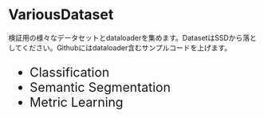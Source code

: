 # VariousDataset
検証用の様々なデータセットとdataloaderを集めます。DatasetはSSDから落としてください。Githubにはdataloader含むサンプルコードを上げます。

<ul style="font-size:180%;">
  <li>Classification</li>
  <li>Semantic Segmentation</li>
  <li>Metric Learning</li>
</ul>

